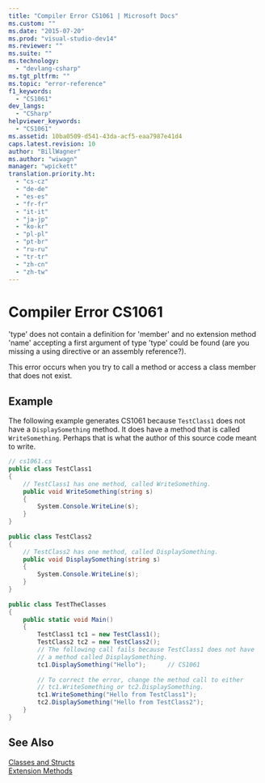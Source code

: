 ```yaml
---
title: "Compiler Error CS1061 | Microsoft Docs"
ms.custom: ""
ms.date: "2015-07-20"
ms.prod: "visual-studio-dev14"
ms.reviewer: ""
ms.suite: ""
ms.technology: 
  - "devlang-csharp"
ms.tgt_pltfrm: ""
ms.topic: "error-reference"
f1_keywords: 
  - "CS1061"
dev_langs: 
  - "CSharp"
helpviewer_keywords: 
  - "CS1061"
ms.assetid: 10ba0509-d541-43da-acf5-eaa7987e41d4
caps.latest.revision: 10
author: "BillWagner"
ms.author: "wiwagn"
manager: "wpickett"
translation.priority.ht: 
  - "cs-cz"
  - "de-de"
  - "es-es"
  - "fr-fr"
  - "it-it"
  - "ja-jp"
  - "ko-kr"
  - "pl-pl"
  - "pt-br"
  - "ru-ru"
  - "tr-tr"
  - "zh-cn"
  - "zh-tw"
---
```

# Compiler Error CS1061
'type' does not contain a definition for 'member' and no extension method 'name' accepting a first argument of type 'type' could be found (are you missing a using directive or an assembly reference?).  
  
 This error occurs when you try to call a method or access a class member that does not exist.  
  
## Example  
 The following example generates CS1061 because `TestClass1` does not have a `DisplaySomething` method. It does have a method that is called `WriteSomething`. Perhaps that is what the author of this source code meant to write.  
  
```c#  
// cs1061.cs  
public class TestClass1  
{  
    // TestClass1 has one method, called WriteSomething.  
    public void WriteSomething(string s)  
    {  
        System.Console.WriteLine(s);  
    }  
}  
  
public class TestClass2  
{  
    // TestClass2 has one method, called DisplaySomething.  
    public void DisplaySomething(string s)  
    {  
        System.Console.WriteLine(s);  
    }  
}  
  
public class TestTheClasses  
{  
    public static void Main()  
    {  
        TestClass1 tc1 = new TestClass1();  
        TestClass2 tc2 = new TestClass2();  
        // The following call fails because TestClass1 does not have   
        // a method called DisplaySomething.  
        tc1.DisplaySomething("Hello");      // CS1061  
  
        // To correct the error, change the method call to either   
        // tc1.WriteSomething or tc2.DisplaySomething.  
        tc1.WriteSomething("Hello from TestClass1");  
        tc2.DisplaySomething("Hello from TestClass2");  
    }  
}  
```  
  
## See Also  
 [Classes and Structs](../../../csharp/programming-guide/classes-and-structs/index.md)   
 [Extension Methods](../../../csharp/programming-guide/classes-and-structs/extension-methods.md)